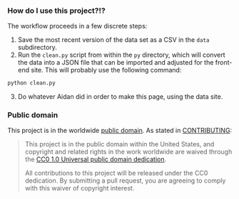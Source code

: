 ### How do I use this project?!?

The workflow proceeds in a few discrete steps:

1. Save the most recent version of the data set as a CSV in the `data` subdirectory.
2. Run the `clean.py` script from within the `py` directory, which will convert the data into a JSON file that can be imported and adjusted for the front-end site.  This will probably use the following command:
```bash
python clean.py
```
3. Do whatever Aidan did in order to make this page, using the data site.

### Public domain

This project is in the worldwide [public domain](LICENSE.md). As stated in [CONTRIBUTING](CONTRIBUTING.md):

> This project is in the public domain within the United States, and copyright and related rights in the work worldwide are waived through the [CC0 1.0 Universal public domain dedication](https://creativecommons.org/publicdomain/zero/1.0/).
>
> All contributions to this project will be released under the CC0
>dedication. By submitting a pull request, you are agreeing to comply
>with this waiver of copyright interest.
